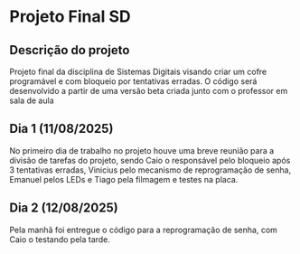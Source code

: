 # Projeto Final SD    

## Descrição do projeto  

Projeto final da disciplina de Sistemas Digitais visando criar um cofre programável e com bloqueio por tentativas erradas. O código será desenvolvido a partir de uma versão beta criada junto com o professor em sala de aula

## Dia 1 (11/08/2025)

No primeiro dia de trabalho no projeto houve uma breve reunião para a divisão de tarefas do projeto, sendo Caio o responsável pelo bloqueio após 3 tentativas erradas, Vinicius pelo mecanismo de reprogramação de senha, Emanuel pelos LEDs e Tiago pela filmagem e testes na placa.

## Dia 2 (12/08/2025)

Pela manhã foi entregue o código para a reprogramação de senha, com Caio o testando pela tarde.
